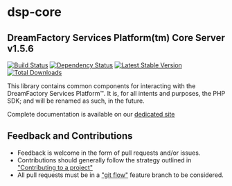 # dsp-core

## DreamFactory Services Platform(tm) Core Server v1.5.6
[![Build Status](http://tc.dreamfactory.com:8111/app/rest/builds/buildType:id:DreamfactoryLibPhpCommonPlatform_Release/statusIcon/)](http://tc.dreamfactory.com:8111/viewType.html?buildTypeId=DreamfactoryLibPhpCommonPlatform_Release&tab=buildTypeStatusDiv&guest=1)
[![Dependency Status](https://www.versioneye.com/php/dreamfactory:dsp-core/badge.png)](https://www.versioneye.com/php/dreamfactory:dsp-core)
[![Latest Stable Version](https://poser.pugx.org/dreamfactory/dsp-core/version.png)](https://packagist.org/packages/dreamfactory/dsp-core)
[![Total Downloads](https://poser.pugx.org/dreamfactory/dsp-core/d/total.png)](https://packagist.org/packages/dreamfactory/dsp-core)

This library contains common components for interacting with the DreamFactory Services Platform&trade;. It is, for all intents and purposes, the PHP SDK; and will be renamed as such, in the future.

Complete documentation is available on our [dedicated site](http://dreamfactorysoftware.github.io/)

## Feedback and Contributions

* Feedback is welcome in the form of pull requests and/or issues.
* Contributions should generally follow the strategy outlined in ["Contributing
  to a project"](https://help.github.com/articles/fork-a-repo#contributing-to-a-project)
* All pull requests must be in a ["git flow"](https://github.com/nvie/gitflow) feature branch to be considered.
